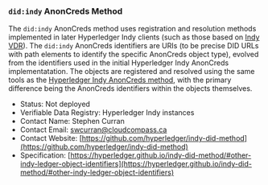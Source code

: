### `did:indy` AnonCreds Method

The `did:indy` AnonCreds method uses registration and resolution methods
implemented in later Hyperledger Indy clients (such as those based on [Indy
VDR](https://github.com/hyperledger/indy-vdr)). The `did:indy` AnonCreds
identifiers are URIs (to be precise DID URLs with path elements to identify the
specific AnonCreds object type), evolved from the identifiers used in the initial
Hyperledger Indy AnonCreds implementatation. The objects are registered and resolved using the same tools
as the [Hyperledger Indy AnonCreds
method](#hyperledger-indy-legacy-anoncreds-method), with the primary difference
being the AnonCreds identifiers within the objects themselves.

- Status: Not deployed
- Verifiable Data Registry: Hyperledger Indy instances
- Contact Name: Stephen Curran
- Contact Email: swcurran@cloudcompass.ca
- Contact Website: [https://github.com/hyperledger/indy-did-method](https://github.com/hyperledger/indy-did-method)
- Specification: [https://hyperledger.github.io/indy-did-method/#other-indy-ledger-object-identifiers](https://hyperledger.github.io/indy-did-method/#other-indy-ledger-object-identifiers)
